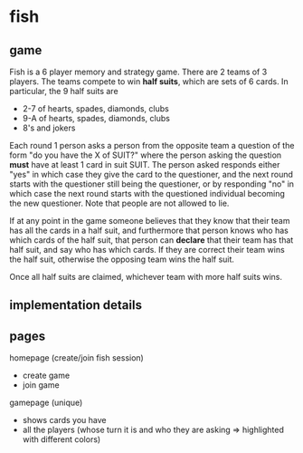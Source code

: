 # fish

## game

Fish is a 6 player memory and strategy game.
There are 2 teams of 3 players. 
The teams compete to win **half suits**, which are sets of 6
cards. In particular, the 9 half suits are

- 2-7 of hearts, spades, diamonds, clubs
- 9-A of hearts, spades, diamonds, clubs
- 8's and jokers

Each round 1 person asks a person from the opposite team a
question of the form "do you have the X of SUIT?" where the
person asking the question **must** have at least 1 card in suit
SUIT.
The person asked responds either "yes" in which case they give
the card to the questioner, and the next round starts with the
questioner still being the questioner, or by responding "no" in
which case the next round starts with the questioned individual
becoming the new questioner.
Note that people are not allowed to lie.

If at any point in the game someone believes that they know that
their team has all the cards in a half suit, and furthermore that
person knows who has which cards of the half suit, that person
can **declare** that their team has that half suit, and say who
has which cards. If they are correct their team wins the half
suit, otherwise the opposing team wins the half suit. 

Once all half suits are claimed, whichever team with more half
suits wins.

## implementation details

## pages

homepage (create/join fish session) 
- create game 
- join game

gamepage (unique)
- shows cards you have
- all the players (whose turn it is and who they are asking => highlighted with different colors)





